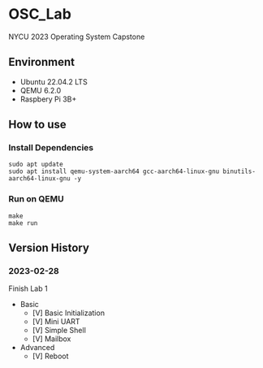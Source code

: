 # OSC_Lab

NYCU 2023 Operating System Capstone

## Environment

- Ubuntu 22.04.2 LTS
- QEMU 6.2.0
- Raspbery Pi 3B+

## How to use

### Install Dependencies

```shell
sudo apt update
sudo apt install qemu-system-aarch64 gcc-aarch64-linux-gnu binutils-aarch64-linux-gnu -y
```

### Run on QEMU

```shell
make
make run
```

## Version History

### 2023-02-28

Finish Lab 1

- Basic
    - [V] Basic Initialization
    - [V] Mini UART
    - [V] Simple Shell
    - [V] Mailbox
- Advanced
    - [V] Reboot